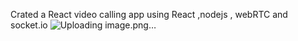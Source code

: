 Crated a React video calling app using React ,nodejs , webRTC and socket.io
![Uploading image.png…]()
